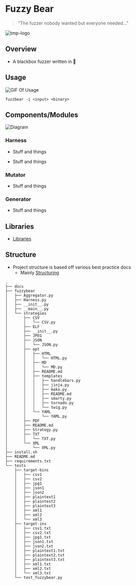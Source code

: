 # Fuzzy Bear

> "The fuzzer nobody wanted but everyone needed..."

![tmp-logo](https://user-images.githubusercontent.com/44337835/122902328-b7a9a880-d391-11eb-96f2-a3c0a019de58.jpeg)


## Overview

+  A blackbox fuzzer written in 🐍

## Usage

![GIF Of Usage]()

`fuzzbear -i <input> <binary>`

## Components/Modules

![Diagram]()

### Harness

+ Stuff and things

+ Stuff and things

### Mutator

+ Stuff and things

### Generator

+ Stuff and things

## Libraries

+ [Libraries](https://pypi.org/project/enlighten/)


## Structure

+ Project structure is based off various best practice docs
    + Mainly [Structuring](https://docs.python-guide.org/writing/structure/)

```
.
├── docs
├── fuzzybear
│   ├── Aggregator.py
│   ├── Harness.py
│   ├── __init__.py
│   ├── __main__.py
│   └── strategies
│       ├── CSV
│       │   └── CSV.py
│       ├── ELF
│       ├── __init__.py
│       ├── JPEG
│       ├── JSON
│       │   └── JSON.py
│       ├── opt
│       │   ├── HTML
│       │   │   └── HTML.py
│       │   ├── MD
│       │   │   └── MD.py
│       │   ├── README.md
│       │   ├── templates
│       │   │   ├── handlebars.py
│       │   │   ├── jinja.py
│       │   │   ├── mako.py
│       │   │   ├── README.md
│       │   │   ├── smarty.py
│       │   │   ├── tornado.py
│       │   │   └── twig.py
│       │   └── YAML
│       │       └── YAML.py
│       ├── PDF
│       ├── README.md
│       ├── Strategy.py
│       ├── TXT
│       │   └── TXT.py
│       └── XML
│           └── XML.py
├── install.sh
├── README.md
├── requirements.txt
└── tests
    ├── target-bins
    │   ├── csv1
    │   ├── csv2
    │   ├── jpg1
    │   ├── json1
    │   ├── json2
    │   ├── plaintext1
    │   ├── plaintext2
    │   ├── plaintext3
    │   ├── xml1
    │   ├── xml2
    │   └── xml3
    ├── target-ins
    │   ├── csv1.txt
    │   ├── csv2.txt
    │   ├── jpg1.txt
    │   ├── json1.txt
    │   ├── json2.txt
    │   ├── plaintext1.txt
    │   ├── plaintext2.txt
    │   ├── plaintext3.txt
    │   ├── xml1.txt
    │   ├── xml2.txt
    │   └── xml3.txt
    └── test_fuzzybear.py
```